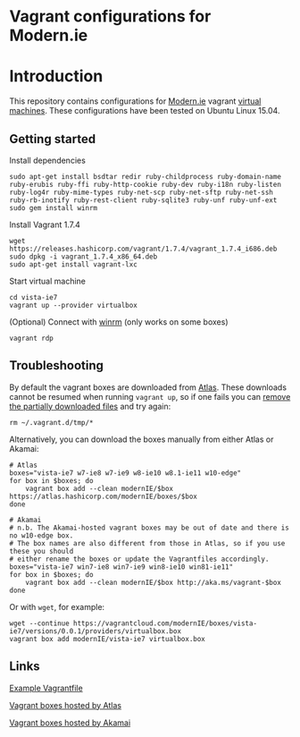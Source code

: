 # Vagrant configurations for Modern.ie

# Introduction
 
This repository contains configurations for [Modern.ie](http://modern.ie) vagrant 
[virtual machines](https://dev.windows.com/en-us/microsoft-edge/tools/vms/linux/). These configurations have been
tested on Ubuntu Linux 15.04.

## Getting started

Install dependencies

	sudo apt-get install bsdtar redir ruby-childprocess ruby-domain-name ruby-erubis ruby-ffi ruby-http-cookie ruby-dev ruby-i18n ruby-listen ruby-log4r ruby-mime-types ruby-net-scp ruby-net-sftp ruby-net-ssh ruby-rb-inotify ruby-rest-client ruby-sqlite3 ruby-unf ruby-unf-ext
	sudo gem install winrm

Install Vagrant 1.7.4

	wget https://releases.hashicorp.com/vagrant/1.7.4/vagrant_1.7.4_i686.deb
	sudo dpkg -i vagrant_1.7.4_x86_64.deb
	sudo apt-get install vagrant-lxc

Start virtual machine

    cd vista-ie7
	vagrant up --provider virtualbox

(Optional) Connect with [winrm](https://docs.vagrantup.com/v2/vagrantfile/winrm_settings.html) (only works on some
boxes)

	vagrant rdp
	
## Troubleshooting

By default the vagrant boxes are downloaded from [Atlas](https://atlas.hashicorp.com/modernIE/). These downloads cannot
be resumed when running ``vagrant up``, so if one fails you can
[remove the partially downloaded files](http://branetheory.org/2014/12/06/2135/) and try again:

    rm ~/.vagrant.d/tmp/*

Alternatively, you can download the boxes manually from either Atlas or Akamai:

    # Atlas
    boxes="vista-ie7 w7-ie8 w7-ie9 w8-ie10 w8.1-ie11 w10-edge"
    for box in $boxes; do
        vagrant box add --clean modernIE/$box https://atlas.hashicorp.com/modernIE/boxes/$box
    done

    # Akamai
    # n.b. The Akamai-hosted vagrant boxes may be out of date and there is no w10-edge box.
    # The box names are also different from those in Atlas, so if you use these you should
    # either rename the boxes or update the Vagrantfiles accordingly.
    boxes="vista-ie7 win7-ie8 win7-ie9 win8-ie10 win81-ie11"
    for box in $boxes; do
        vagrant box add --clean modernIE/$box http://aka.ms/vagrant-$box
    done

Or with ``wget``, for example:

    wget --continue https://vagrantcloud.com/modernIE/boxes/vista-ie7/versions/0.0.1/providers/virtualbox.box
    vagrant box add modernIE/vista-ie7 virtualbox.box

## Links

[Example Vagrantfile](https://gist.github.com/andreptb/57e388df5e881937e62a)

[Vagrant boxes hosted by Atlas](https://atlas.hashicorp.com/modernIE/)

[Vagrant boxes hosted by Akamai](https://www.bram.us/2014/09/24/modern-ie-vagrant-boxes/)